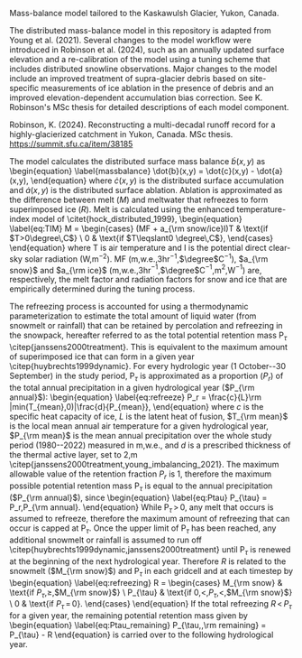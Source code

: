 Mass-balance model tailored to the Kaskawulsh Glacier, Yukon, Canada.

The distributed mass-balance model in this repository is adapted from Young et al. (2021). Several changes to the model workflow were introduced in Robinson et al. (2024), such as an annually updated surface elevation and a re-calibration of the model using a tuning scheme that includes distributed snowline observations. Major changes to the model include an improved treatment of supra-glacier debris based on site-specific measurements of ice ablation in the presence of debris and an improved elevation-dependent accumulation bias correction. See K. Robinson's MSc thesis for detailed descriptions of each model component. 

Robinson, K. (2024). Reconstructing a multi-decadal runoff record for a highly-glacierized catchment in Yukon, Canada. MSc thesis. https://summit.sfu.ca/item/38185

The model calculates the distributed surface mass balance $\dot{b}(x,y)$ as
\begin{equation}
    \label{massbalance}
    \dot{b}(x,y) = \dot{c}(x,y) - \dot{a}(x,y),
\end{equation}
where $\dot{c}(x,y)$ is the distributed surface accumulation and $\dot{a}(x,y)$ is the distributed surface ablation. Ablation is approximated as the difference between melt ($M$) and meltwater that refreezes to form superimposed ice ($R$). Melt is calculated using the enhanced temperature-index model of \citet{hock_distributed_1999}, 
\begin{equation}
\label{eq:TIM}
  M =
  \begin{cases}
    (MF + a_{\rm snow/ice}I)T & \text{if $T>0\degree\,C$} \\
    0 & \text{if $T\leqslant0 \degree\,C$},
  \end{cases}
\end{equation}
where T is air temperature and I is the potential direct clear-sky solar radiation (W\,m$^{-2}$). MF (m\,w.e.\,3hr$^{-1}$\,$\degree$C$^{-1}$), $a_{\rm snow}$ and $a_{\rm ice}$ (m\,w.e.\,3hr$^{-1}$\,$\degree$C$^{-1}$\,m$^2$\,W$^{-1}$) are, respectively, the melt factor and radiation factors for snow and ice that are empirically determined during the tuning process. 

The refreezing process is accounted for using a thermodynamic parameterization to estimate the total amount of liquid water (from snowmelt or rainfall) that can be retained by percolation and refreezing in the snowpack, hereafter referred to as the total potential retention mass P$_{\tau}$ \citep{janssens2000treatment}. This is equivalent to the maximum amount of superimposed ice that can form in a given year \citep{huybrechts1999dynamic}. For every hydrologic year (1 October--30 September)  in the study period, P$_{\tau}$ is approximated as a proportion ($P_r$) of the total annual precipitation in a given hydrological year ($P_{\rm annual}$): 
\begin{equation}
    \label{eq:refreeze}
    P_r = \frac{c}{L}\rm |min(T_{mean},0)|\frac{d}{P_{mean}},
\end{equation}
where $c$ is the specific heat capacity of ice, $L$ is the latent heat of fusion, $T_{\rm mean}$ is the local mean annual air temperature for a given hydrological year, $P_{\rm mean}$ is the mean annual precipitation over the whole study period (1980--2022) measured in m\,w.e., and $d$ is a prescribed thickness of the thermal active layer, set to 2\,m \citep{janssens2000treatment,young_imbalancing_2021}. The maximum allowable value of the retention fraction $P_r$ is 1, therefore the maximum possible  potential retention mass P$_{\tau}$ is equal to the annual precipitation ($P_{\rm annual}$), since
\begin{equation}
    \label{eq:Ptau}
    P_{\tau} = P_r\,P_{\rm annual}.
\end{equation}
While P$_{\tau}\,>\,0$, any melt that occurs is assumed to refreeze, therefore the maximum amount of refreezing that can occur is capped at P$_{\tau}$. Once the upper limit of P$_{\tau}$ has been reached, any additional snowmelt or rainfall is assumed to run off \citep{huybrechts1999dynamic,janssens2000treatment} until P$_{\tau}$ is renewed at the beginning of the next hydrological year. Therefore $R$ is related to the snowmelt ($M_{\rm snow}$) and P$_{\tau}$ in each gridcell and at each timestep by
\begin{equation}
\label{eq:refreezing}
  R =
  \begin{cases}
    M_{\rm snow} & \text{if $P_{\tau}$\,$\geq$\,$M_{\rm snow}$} \\
    P_{\tau} & \text{if 0\,$<$\,$P_{\tau}$\,$<$\,$M_{\rm snow}$} \\
    0 & \text{if $P_{\tau}\,=\,0$}.
  \end{cases}
\end{equation}
If the total refreezing $R\,<\,P_{\tau}$ for a given year, the remaining potential retention mass given by
\begin{equation}
    \label{eq:Ptau_remaining}
    P_{\tau\,\,\rm remaining} = P_{\tau} - R
\end{equation}
is carried over to the following hydrological year. 
